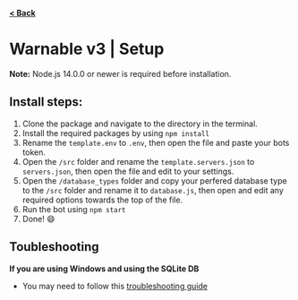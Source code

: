 [**< Back**](./README.md)

# Warnable v3 | Setup

**Note:** Node.js 14.0.0 or newer is required before installation.

## Install steps:
1. Clone the package and navigate to the directory in the terminal.
2. Install the required packages by using `npm install`
3. Rename the `template.env` to `.env`, then open the file and paste your bots token. 
4. Open the `/src` folder and rename the `template.servers.json` to `servers.json`, then open the file and edit to your settings.
5. Open the `/database_types` folder and copy your perfered database type to the `/src` folder and rename it to `database.js`, then open and edit any required options towards the top of the file.
6. Run the bot using `npm start`
7. Done! 😄

## Toubleshooting

**If you are using Windows and using the SQLite DB**
- You may need to follow this [troubleshooting guide](https://github.com/JoshuaWise/better-sqlite3/blob/master/docs/troubleshooting.md)